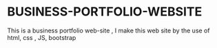 # BUSINESS-PORTFOLIO-WEBSITE
This is a business portfolio web-site , I make this web site by the use of html, css , JS, bootstrap
